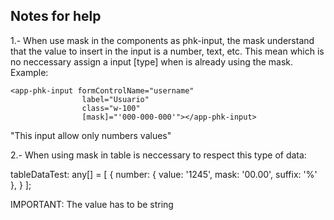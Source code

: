 ## Notes for help

1.- When use mask in the components as phk-input, the mask understand that the value to
insert in the input is a number, text, etc. This mean which is no neccessary assign
a input [type] when is already using the mask. Example:

    <app-phk-input formControlName="username" 
                    label="Usuario"
                    class="w-100"
                    [mask]="'000-000-000'"></app-phk-input>

"This input allow only numbers values"

2.- When using mask in table is neccessary to respect this type of data: 

tableDataTest: any[] = [
    {
      number: {
        value: '1245',
        mask: '00.00',
        suffix: '%'
      },
    }
  ];

  IMPORTANT: The value has to be string